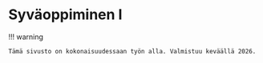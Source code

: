 # Syväoppiminen I

!!! warning

    Tämä sivusto on kokonaisuudessaan työn alla. Valmistuu keväällä 2026.